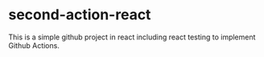 # second-action-react

This is a simple github project in react including react testing to implement Github Actions.

